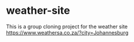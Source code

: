 # weather-site
This is a group cloning project for the weather site https://www.weathersa.co.za/?city=Johannesburg
